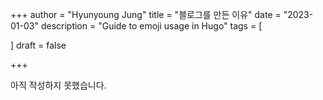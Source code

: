 +++
author = "Hyunyoung Jung"
title = "블로그를 만든 이유"
date = "2023-01-03"
description = "Guide to emoji usage in Hugo"
tags = [
    
]
draft = false

+++

아직 작성하지 못했습니다.
